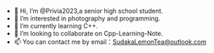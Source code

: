 - 👋 Hi, I’m @Privia2023,a senior high school student.
- 👀 I’m interested in photography and programming.
- 🌱 I’m currently learning C++.
- 💞️ I’m looking to collaborate on Cpp-Learning-Note.
- 📫 You can contact me by email：SudakaLemonTea@outlook.com


<!---
Privia2023/Privia2023 is a ✨ special ✨ repository because its `README.md` (this file) appears on your GitHub profile.
You can click the Preview link to take a look at your changes.
--->
